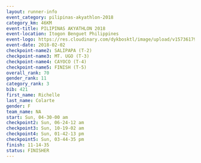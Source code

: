 ```yaml
---
layout: runner-info 
event_category: pilipinas-akyathlon-2018 
category_km: 46KM 
event-title: PILIPINAS AKYATHLON 2018 
event-location: Itogon Benguet Philippines 
event-logo: https://res.cloudinary.com/dykbosktl/image/upload/v1573617968/Logo/akyathlon-logo-new_ifndai.png 
event-date: 2018-02-02 
checkpoint-name2: SALIPAPA (T-2) 
checkpoint-name3: MT. UGO (T-3) 
checkpoint-name4: CAYOCO (T-4) 
checkpoint-name5: FINISH (T-5) 
overall_rank: 70
gender_rank: 11
category_rank: 3
bib: 421
first_name: Richelle
last_name: Colarte
gender: F
team_name: NA
start: Sun, 04-30-00 am
checkpoint2: Sun, 06-24-12 am
checkpoint3: Sun, 10-19-02 am
checkpoint4: Sun, 01-42-13 pm
checkpoint5: Sun, 03-44-35 pm
finish: 11-14-35
status: FINISHER
---
```

